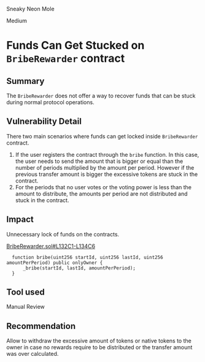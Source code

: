 Sneaky Neon Mole

Medium

# Funds Can Get Stucked on `BribeRewarder` contract

## Summary

The `BribeRewarder` does not offer a way to recover funds that can be stuck during normal protocol operations.

## Vulnerability Detail

There two main scenarios where funds can get locked inside `BribeRewarder` contract.
1. If the user registers the contract through the `bribe` function. In this case, the user needs to send the amount that is bigger or equal than the number of periods multiplied by the amount per period. However if the previous transfer amount is bigger the excessive tokens are stuck in the contract.
2. For the periods that no user votes or the voting power is less than the amount to distribute, the amounts per period are not distributed and stuck in the contract.

## Impact

Unnecessary lock of funds on the contracts.

[BribeRewarder.sol#L132C1-L134C6](https://github.com/sherlock-audit/2024-06-magicsea/blob/main/magicsea-staking/src/rewarders/BribeRewarder.sol#L132C1-L134C6)
```solidity
  function bribe(uint256 startId, uint256 lastId, uint256 amountPerPeriod) public onlyOwner {
      _bribe(startId, lastId, amountPerPeriod);
  }
```

## Tool used

Manual Review

## Recommendation

Allow to withdraw the excessive amount of tokens or native tokens to the owner in case no rewards require to be distributed or the transfer amount was over calculated.
